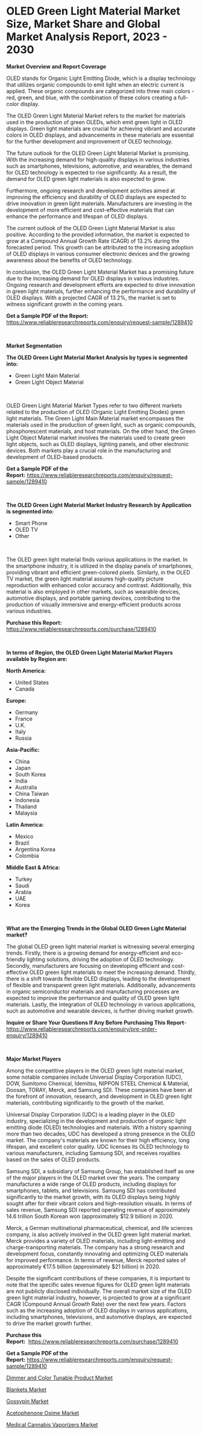 <p><h1>OLED Green Light Material Market Size, Market Share and Global Market Analysis Report, 2023 - 2030</h1></p><p><strong>Market Overview and Report Coverage</strong></p>
<p><p>OLED stands for Organic Light Emitting Diode, which is a display technology that utilizes organic compounds to emit light when an electric current is applied. These organic compounds are categorized into three main colors - red, green, and blue, with the combination of these colors creating a full-color display. </p><p>The OLED Green Light Material Market refers to the market for materials used in the production of green OLEDs, which emit green light in OLED displays. Green light materials are crucial for achieving vibrant and accurate colors in OLED displays, and advancements in these materials are essential for the further development and improvement of OLED technology.</p><p>The future outlook for the OLED Green Light Material Market is promising. With the increasing demand for high-quality displays in various industries such as smartphones, televisions, automotive, and wearables, the demand for OLED technology is expected to rise significantly. As a result, the demand for OLED green light materials is also expected to grow.</p><p>Furthermore, ongoing research and development activities aimed at improving the efficiency and durability of OLED displays are expected to drive innovation in green light materials. Manufacturers are investing in the development of more efficient and cost-effective materials that can enhance the performance and lifespan of OLED displays.</p><p>The current outlook of the OLED Green Light Material Market is also positive. According to the provided information, the market is expected to grow at a Compound Annual Growth Rate (CAGR) of 13.2% during the forecasted period. This growth can be attributed to the increasing adoption of OLED displays in various consumer electronic devices and the growing awareness about the benefits of OLED technology.</p><p>In conclusion, the OLED Green Light Material Market has a promising future due to the increasing demand for OLED displays in various industries. Ongoing research and development efforts are expected to drive innovation in green light materials, further enhancing the performance and durability of OLED displays. With a projected CAGR of 13.2%, the market is set to witness significant growth in the coming years.</p></p>
<p><strong>Get a Sample PDF of the Report:</strong> <a href="https://www.reliableresearchreports.com/enquiry/request-sample/1289410">https://www.reliableresearchreports.com/enquiry/request-sample/1289410</a></p>
<p>&nbsp;</p>
<p><strong>Market Segmentation</strong></p>
<p><strong>The OLED Green Light Material Market Analysis by types is segmented into:</strong></p>
<p><ul><li>Green Light Main Material</li><li>Green Light Object Material</li></ul></p>
<p>&nbsp;</p>
<p><p>OLED Green Light Material Market Types refer to two different markets related to the production of OLED (Organic Light Emitting Diodes) green light materials. The Green Light Main Material market encompasses the materials used in the production of green light, such as organic compounds, phosphorescent materials, and host materials. On the other hand, the Green Light Object Material market involves the materials used to create green light objects, such as OLED displays, lighting panels, and other electronic devices. Both markets play a crucial role in the manufacturing and development of OLED-based products.</p></p>
<p><strong>Get a Sample PDF of the Report:</strong>&nbsp;<a href="https://www.reliableresearchreports.com/enquiry/request-sample/1289410">https://www.reliableresearchreports.com/enquiry/request-sample/1289410</a></p>
<p>&nbsp;</p>
<p><strong>The OLED Green Light Material Market Industry Research by Application is segmented into:</strong></p>
<p><ul><li>Smart Phone</li><li>OLED TV</li><li>Other</li></ul></p>
<p>&nbsp;</p>
<p><p>The OLED green light material finds various applications in the market. In the smartphone industry, it is utilized in the display panels of smartphones, providing vibrant and efficient green-colored pixels. Similarly, in the OLED TV market, the green light material assures high-quality picture reproduction with enhanced color accuracy and contrast. Additionally, this material is also employed in other markets, such as wearable devices, automotive displays, and portable gaming devices, contributing to the production of visually immersive and energy-efficient products across various industries.</p></p>
<p><strong>Purchase this Report:</strong>&nbsp; <a href="https://www.reliableresearchreports.com/purchase/1289410">https://www.reliableresearchreports.com/purchase/1289410</a></p>
<p>&nbsp;</p>
<p><strong>In terms of Region, the OLED Green Light Material Market Players available by Region are:</strong></p>
<p>
    <p> <strong> North America: </strong>
        <ul>
            <li>United States</li>
            <li>Canada</li>
        </ul>
        </p> 
    <p> <strong> Europe: </strong>
        <ul>
            <li>Germany</li>
            <li>France</li>
            <li>U.K.</li>
            <li>Italy</li>
            <li>Russia</li>
        </ul>
        </p> 
    <p> <strong> Asia-Pacific: </strong>
        <ul>
            <li>China</li>
            <li>Japan</li>
            <li>South Korea</li>
            <li>India</li>
            <li>Australia</li>
            <li>China Taiwan</li>
            <li>Indonesia</li>
            <li>Thailand</li>
            <li>Malaysia</li>
        </ul>
        </p> 
    <p> <strong> Latin America: </strong>
        <ul>
            <li>Mexico</li>
            <li>Brazil</li>
            <li>Argentina Korea</li>
            <li>Colombia</li>
        </ul>
        </p> 
    <p> <strong> Middle East & Africa: </strong>
        <ul>
            <li>Turkey</li>
            <li>Saudi</li>
            <li>Arabia</li>
            <li>UAE</li>
            <li>Korea</li>
        </ul>
    </p>
    </p>
<p>&nbsp;</p>
<p><strong>What are the Emerging Trends in the Global OLED Green Light Material market?</strong></p>
<p><p>The global OLED green light material market is witnessing several emerging trends. Firstly, there is a growing demand for energy-efficient and eco-friendly lighting solutions, driving the adoption of OLED technology. Secondly, manufacturers are focusing on developing efficient and cost-effective OLED green light materials to meet the increasing demand. Thirdly, there is a shift towards flexible OLED displays, leading to the development of flexible and transparent green light materials. Additionally, advancements in organic semiconductor materials and manufacturing processes are expected to improve the performance and quality of OLED green light materials. Lastly, the integration of OLED technology in various applications, such as automotive and wearable devices, is further driving market growth.</p></p>
<p><strong>Inquire or Share Your Questions If Any Before Purchasing This Report</strong>- <a href="https://www.reliableresearchreports.com/enquiry/pre-order-enquiry/1289410">https://www.reliableresearchreports.com/enquiry/pre-order-enquiry/1289410</a></p>
<p>&nbsp;</p>
<p><strong>Major Market Players</strong></p>
<p><p>Among the competitive players in the OLED green light material market, some notable companies include Universal Display Corporation (UDC), DOW, Sumitomo Chemical, Idemitsu, NIPPON STEEL Chemical & Material, Doosan, TORAY, Merck, and Samsung SDI. These companies have been at the forefront of innovation, research, and development in OLED green light materials, contributing significantly to the growth of the market.</p><p>Universal Display Corporation (UDC) is a leading player in the OLED industry, specializing in the development and production of organic light emitting diode (OLED) technologies and materials. With a history spanning more than two decades, UDC has developed a strong presence in the OLED market. The company's materials are known for their high efficiency, long lifespan, and excellent color quality. UDC licenses its OLED technology to various manufacturers, including Samsung SDI, and receives royalties based on the sales of OLED products.</p><p>Samsung SDI, a subsidiary of Samsung Group, has established itself as one of the major players in the OLED market over the years. The company manufactures a wide range of OLED products, including displays for smartphones, tablets, and televisions. Samsung SDI has contributed significantly to the market growth, with its OLED displays being highly sought after for their vibrant colors and high-resolution visuals. In terms of sales revenue, Samsung SDI reported operating revenue of approximately 14.6 trillion South Korean won (approximately $12.9 billion) in 2020.</p><p>Merck, a German multinational pharmaceutical, chemical, and life sciences company, is also actively involved in the OLED green light material market. Merck provides a variety of OLED materials, including light-emitting and charge-transporting materials. The company has a strong research and development focus, constantly innovating and optimizing OLED materials for improved performance. In terms of revenue, Merck reported sales of approximately €17.5 billion (approximately $21 billion) in 2020.</p><p>Despite the significant contributions of these companies, it is important to note that the specific sales revenue figures for OLED green light materials are not publicly disclosed individually. The overall market size of the OLED green light material industry, however, is projected to grow at a significant CAGR (Compound Annual Growth Rate) over the next few years. Factors such as the increasing adoption of OLED displays in various applications, including smartphones, televisions, and automotive displays, are expected to drive the market growth further.</p></p>
<p><strong>Purchase this Report:</strong>&nbsp;&nbsp;<a href="https://www.reliableresearchreports.com/purchase/1289410">https://www.reliableresearchreports.com/purchase/1289410</a></p>
<p></p>
<p><strong>Get a Sample PDF of the Report:</strong>&nbsp;<a href="https://www.reliableresearchreports.com/enquiry/request-sample/1289410">https://www.reliableresearchreports.com/enquiry/request-sample/1289410</a></p>
<p><p><a href="https://github.com/RichRobinson5/Market-Research-Report-List-2/blob/main/dimmer-and-color-tunable-product-market.md">Dimmer and Color Tunable Product Market</a></p><p><a href="https://www.linkedin.com/pulse/blankets-market-size-share-amp-trends-analysis-report-application-hvw9e/">Blankets Market</a></p><p><a href="https://medium.com/@anmolreportprime/gossypin-market-size-and-market-trends-complete-industry-overview-2023-to-2030-755b57ce91af">Gossypin Market</a></p><p><a href="https://medium.com/@chiragreportprime2/acetophenone-oxime-market-analysis-its-cagr-market-segmentation-and-global-industry-overview-3ae06fabbd7d">Acetophenone Oxime Market</a></p><p><a href="https://github.com/JameTravis/Market-Research-Report-List-2/blob/main/medical-cannabis-vaporizers-market.md">Medical Cannabis Vaporizers Market</a></p></p>